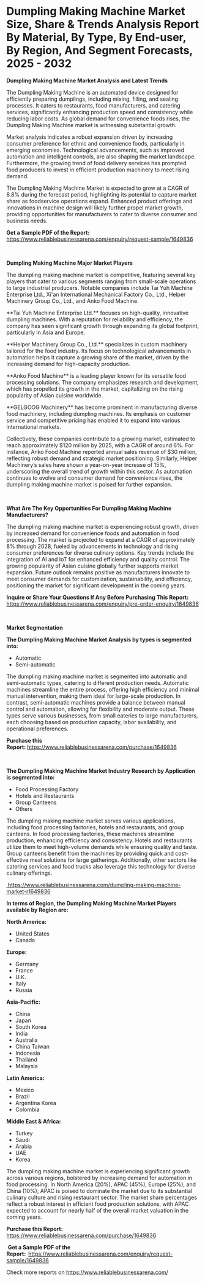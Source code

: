 <p><h1>Dumpling Making Machine Market Size, Share & Trends Analysis Report By Material, By Type, By End-user, By Region, And Segment Forecasts, 2025 - 2032</h1></p><p><strong>Dumpling Making Machine Market Analysis and Latest Trends</strong></p>
<p><p>The Dumpling Making Machine is an automated device designed for efficiently preparing dumplings, including mixing, filling, and sealing processes. It caters to restaurants, food manufacturers, and catering services, significantly enhancing production speed and consistency while reducing labor costs. As global demand for convenience foods rises, the Dumpling Making Machine market is witnessing substantial growth.</p><p>Market analysis indicates a robust expansion driven by increasing consumer preference for ethnic and convenience foods, particularly in emerging economies. Technological advancements, such as improved automation and intelligent controls, are also shaping the market landscape. Furthermore, the growing trend of food delivery services has prompted food producers to invest in efficient production machinery to meet rising demand. </p><p>The Dumpling Making Machine Market is expected to grow at a CAGR of 8.8% during the forecast period, highlighting its potential to capture market share as foodservice operations expand. Enhanced product offerings and innovations in machine design will likely further propel market growth, providing opportunities for manufacturers to cater to diverse consumer and business needs.</p></p>
<p><strong>Get a Sample PDF of the Report:&nbsp;</strong> <a href="https://www.reliablebusinessarena.com/enquiry/request-sample/1649836?utm_campaign=2383&utm_medium=2&utm_source=Github&utm_content=ia&utm_term=18022025&utm_id=dumpling-making-machine">https://www.reliablebusinessarena.com/enquiry/request-sample/1649836</a></p>
<p>&nbsp;</p>
<p><strong>Dumpling Making Machine Major Market Players</strong></p>
<p><p>The dumpling making machine market is competitive, featuring several key players that cater to various segments ranging from small-scale operations to large industrial producers. Notable companies include Tai Yuh Machine Enterprise Ltd., Xi'an International Mechanical Factory Co., Ltd., Helper Machinery Group Co., Ltd., and Anko Food Machine.</p><p>**Tai Yuh Machine Enterprise Ltd.** focuses on high-quality, innovative dumpling machines. With a reputation for reliability and efficiency, the company has seen significant growth through expanding its global footprint, particularly in Asia and Europe. </p><p>**Helper Machinery Group Co., Ltd.** specializes in custom machinery tailored for the food industry. Its focus on technological advancements in automation helps it capture a growing share of the market, driven by the increasing demand for high-capacity production.</p><p>**Anko Food Machine** is a leading player known for its versatile food processing solutions. The company emphasizes research and development, which has propelled its growth in the market, capitalizing on the rising popularity of Asian cuisine worldwide.</p><p>**GELGOOG Machinery** has become prominent in manufacturing diverse food machinery, including dumpling machines. Its emphasis on customer service and competitive pricing has enabled it to expand into various international markets.</p><p>Collectively, these companies contribute to a growing market, estimated to reach approximately $120 million by 2025, with a CAGR of around 6%. For instance, Anko Food Machine reported annual sales revenue of $30 million, reflecting robust demand and strategic market positioning. Similarly, Helper Machinery’s sales have shown a year-on-year increase of 15%, underscoring the overall trend of growth within this sector. As automation continues to evolve and consumer demand for convenience rises, the dumpling making machine market is poised for further expansion.</p></p>
<p>&nbsp;</p>
<p><strong>What Are The Key Opportunities For Dumpling Making Machine Manufacturers?</strong></p>
<p><p>The dumpling making machine market is experiencing robust growth, driven by increased demand for convenience foods and automation in food processing. The market is projected to expand at a CAGR of approximately 8% through 2028, fueled by advancements in technology and rising consumer preferences for diverse culinary options. Key trends include the integration of AI and IoT for enhanced efficiency and quality control. The growing popularity of Asian cuisine globally further supports market expansion. Future outlook remains positive as manufacturers innovate to meet consumer demands for customization, sustainability, and efficiency, positioning the market for significant development in the coming years.</p></p>
<p><strong>Inquire or Share Your Questions If Any Before Purchasing This Report:</strong> <a href="https://www.reliablebusinessarena.com/enquiry/pre-order-enquiry/1649836?utm_campaign=2383&utm_medium=2&utm_source=Github&utm_content=ia&utm_term=18022025&utm_id=dumpling-making-machine">https://www.reliablebusinessarena.com/enquiry/pre-order-enquiry/1649836</a></p>
<p>&nbsp;</p>
<p><strong>Market Segmentation</strong></p>
<p><strong>The Dumpling Making Machine Market Analysis by types is segmented into:</strong></p>
<p><ul><li>Automatic</li><li>Semi-automatic</li></ul></p>
<p><p>The dumpling making machine market is segmented into automatic and semi-automatic types, catering to different production needs. Automatic machines streamline the entire process, offering high efficiency and minimal manual intervention, making them ideal for large-scale production. In contrast, semi-automatic machines provide a balance between manual control and automation, allowing for flexibility and moderate output. These types serve various businesses, from small eateries to large manufacturers, each choosing based on production capacity, labor availability, and operational preferences.</p></p>
<p><strong>Purchase this Report:&nbsp;</strong><a href="https://www.reliablebusinessarena.com/purchase/1649836?utm_campaign=2383&utm_medium=2&utm_source=Github&utm_content=ia&utm_term=18022025&utm_id=dumpling-making-machine">https://www.reliablebusinessarena.com/purchase/1649836</a></p>
<p>&nbsp;</p>
<p><strong>The Dumpling Making Machine Market Industry Research by Application is segmented into:</strong></p>
<p><ul><li>Food Processing Factory</li><li>Hotels and Restaurants</li><li>Group Canteens</li><li>Others</li></ul></p>
<p><p>The dumpling making machine market serves various applications, including food processing factories, hotels and restaurants, and group canteens. In food processing factories, these machines streamline production, enhancing efficiency and consistency. Hotels and restaurants utilize them to meet high-volume demands while ensuring quality and taste. Group canteens benefit from the machines by providing quick and cost-effective meal solutions for large gatherings. Additionally, other sectors like catering services and food trucks also leverage this technology for diverse culinary offerings.</p></p>
<p><a href="https://www.reliablebusinessarena.com/dumpling-making-machine-market-r1649836?utm_campaign=2383&utm_medium=2&utm_source=Github&utm_content=ia&utm_term=18022025&utm_id=dumpling-making-machine">&nbsp;https://www.reliablebusinessarena.com/dumpling-making-machine-market-r1649836</a></p>
<p><strong>In terms of Region, the Dumpling Making Machine Market Players available by Region are:</strong></p>
<p>
    <p> <strong> North America: </strong>
        <ul>
            <li>United States</li>
            <li>Canada</li>
        </ul>
        </p> 
    <p> <strong> Europe: </strong>
        <ul>
            <li>Germany</li>
            <li>France</li>
            <li>U.K.</li>
            <li>Italy</li>
            <li>Russia</li>
        </ul>
        </p> 
    <p> <strong> Asia-Pacific: </strong>
        <ul>
            <li>China</li>
            <li>Japan</li>
            <li>South Korea</li>
            <li>India</li>
            <li>Australia</li>
            <li>China Taiwan</li>
            <li>Indonesia</li>
            <li>Thailand</li>
            <li>Malaysia</li>
        </ul>
        </p> 
    <p> <strong> Latin America: </strong>
        <ul>
            <li>Mexico</li>
            <li>Brazil</li>
            <li>Argentina Korea</li>
            <li>Colombia</li>
        </ul>
        </p> 
    <p> <strong> Middle East & Africa: </strong>
        <ul>
            <li>Turkey</li>
            <li>Saudi</li>
            <li>Arabia</li>
            <li>UAE</li>
            <li>Korea</li>
        </ul>
    </p>
    </p>
<p><p>The dumpling making machine market is experiencing significant growth across various regions, bolstered by increasing demand for automation in food processing. In North America (20%), APAC (45%), Europe (25%), and China (10%), APAC is poised to dominate the market due to its substantial culinary culture and rising restaurant sector. The market share percentages reflect a robust interest in efficient food production solutions, with APAC expected to account for nearly half of the overall market valuation in the coming years.</p></p>
<p><strong>Purchase this Report: </strong><a href="https://www.reliablebusinessarena.com/purchase/1649836?utm_campaign=2383&utm_medium=2&utm_source=Github&utm_content=ia&utm_term=18022025&utm_id=dumpling-making-machine">https://www.reliablebusinessarena.com/purchase/1649836</a></p>
<p>&nbsp;<strong>Get a Sample PDF of the Report:&nbsp;&nbsp;</strong><a href="https://www.reliablebusinessarena.com/enquiry/request-sample/1649836?utm_campaign=2383&utm_medium=2&utm_source=Github&utm_content=ia&utm_term=18022025&utm_id=dumpling-making-machine">https://www.reliablebusinessarena.com/enquiry/request-sample/1649836</a></p>
<p><strong></strong></p>
<p>Check more reports on <a href="https://www.reliablebusinessarena.com/?utm_campaign=2383&utm_medium=2&utm_source=Github&utm_content=ia&utm_term=18022025&utm_id=dumpling-making-machine">https://www.reliablebusinessarena.com/</a></p>
